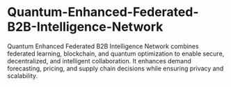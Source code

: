 # Quantum-Enhanced-Federated-B2B-Intelligence-Network
Quantum Enhanced Federated B2B Intelligence Network combines federated learning, blockchain, and quantum optimization to enable secure, decentralized, and intelligent collaboration. It enhances demand forecasting, pricing, and supply chain decisions while ensuring privacy and scalability.
